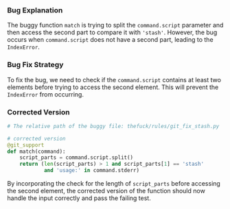 ### Bug Explanation
The buggy function `match` is trying to split the `command.script` parameter and then access the second part to compare it with `'stash'`. However, the bug occurs when `command.script` does not have a second part, leading to the `IndexError`.

### Bug Fix Strategy
To fix the bug, we need to check if the `command.script` contains at least two elements before trying to access the second element. This will prevent the `IndexError` from occurring.

### Corrected Version
```python
# The relative path of the buggy file: thefuck/rules/git_fix_stash.py

# corrected version
@git_support
def match(command):
    script_parts = command.script.split()
    return (len(script_parts) > 1 and script_parts[1] == 'stash'
            and 'usage:' in command.stderr)
``` 

By incorporating the check for the length of `script_parts` before accessing the second element, the corrected version of the function should now handle the input correctly and pass the failing test.